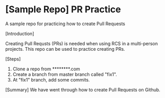 # [Sample Repo] PR Practice
A sample repo for practicing how to create Pull Requests


[Introduction]

Creating Pull Requsts (PRs) is needed when using RCS in a multi-person projects. 
This repo can be used to practice creating PRs.

[Steps]
1. Clone a repo from ********.com
2. Create a branch from master branch called "fix1".
3. At "fix1" branch, add some commits.

[Summary]
We have went through how to create Pull Requests on Github.
